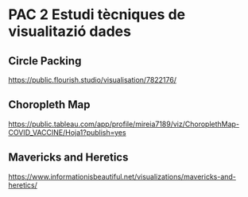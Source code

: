 # PAC 2 Estudi tècniques de visualitazió dades

## Circle Packing 

https://public.flourish.studio/visualisation/7822176/

## Choropleth Map 

https://public.tableau.com/app/profile/mireia7189/viz/ChoroplethMap-COVID_VACCINE/Hoja1?publish=yes

## Mavericks and Heretics

https://www.informationisbeautiful.net/visualizations/mavericks-and-heretics/
